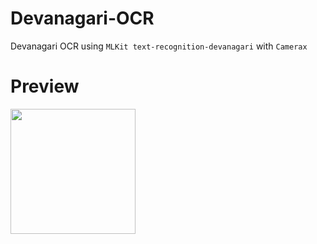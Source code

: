 # Devanagari-OCR

Devanagari OCR using ```MLKit text-recognition-devanagari``` with ```Camerax```


# Preview
<img src="/assets/output.gif" width="200"/>



